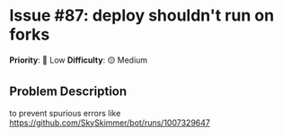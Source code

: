 # Issue #87: deploy shouldn't run on forks

**Priority**: 🚀 Low
**Difficulty**: 🟡 Medium

## Problem Description

to prevent spurious errors like https://github.com/SkySkimmer/bot/runs/1007329647
